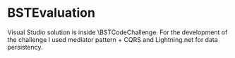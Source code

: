 # BSTEvaluation
Visual Studio solution is inside \BSTCodeChallenge.
For the development of the challenge I used mediator pattern + CQRS and Lightning.net for data persistency.
